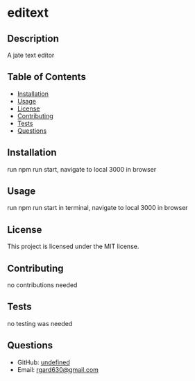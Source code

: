 # editext

## Description
A jate text editor

## Table of Contents
- [Installation](#installation)
- [Usage](#usage)
- [License](#license)
- [Contributing](#contributing)
- [Tests](#tests)
- [Questions](#questions)

## Installation
run npm run start, navigate to local 3000 in browser

## Usage
run npm run start in terminal, navigate to local 3000 in browser

## License
This project is licensed under the MIT license.

## Contributing
no contributions needed

## Tests
no testing was needed

## Questions
- GitHub: [undefined](https://github.com/undefined)
- Email: rgard630@gmail.com
